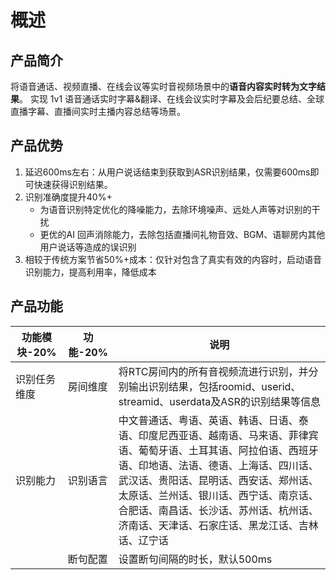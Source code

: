 # 概述

## 产品简介

将语音通话、视频直播、在线会议等实时音视频场景中的**语音内容实时转为文字结果**。
实现 1v1 语音通话实时字幕&翻译、在线会议实时字幕及会后纪要总结、全球直播字幕、直播间实时主播内容总结等场景。

## 产品优势

1. 延迟600ms左右：从用户说话结束到获取到ASR识别结果，仅需要600ms即可快速获得识别结果。
2. 识别准确度提升40%+
    - 为语音识别特定优化的降噪能力，去除环境噪声、远处人声等对识别的干扰
    - 更优的AI 回声消除能力，去除包括直播间礼物音效、BGM、语聊房内其他用户说话等造成的误识别
3. 相较于传统方案节省50%+成本：仅针对包含了真实有效的内容时，启动语音识别能力，提高利用率，降低成本

## 产品功能

| 功能模块-20% | 功能-20% | 说明 |
| --- | --- | --- |
| 识别任务维度 | 房间维度 | 将RTC房间内的所有音视频流进行识别，并分别输出识别结果，包括roomid、userid、streamid、userdata及ASR的识别结果等信息 |
| 识别能力 | 识别语言 | 中文普通话、粤语、英语、韩语、日语、泰语、印度尼西亚语、越南语、马来语、菲律宾语、葡萄牙语、土耳其语、阿拉伯语、西班牙语、印地语、法语、德语、上海话、四川话、武汉话、贵阳话、昆明话、西安话、郑州话、太原话、兰州话、银川话、西宁话、南京话、合肥话、南昌话、长沙话、苏州话、杭州话、济南话、天津话、石家庄话、黑龙江话、吉林话、辽宁话 |
| | 断句配置 | 设置断句间隔的时长，默认500ms |